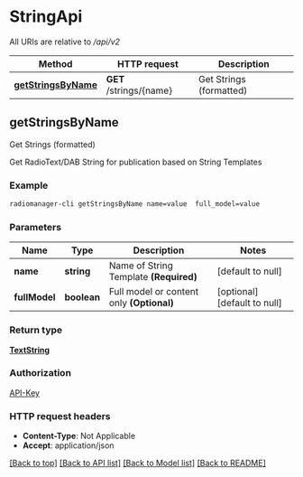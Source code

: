 # StringApi

All URIs are relative to */api/v2*

Method | HTTP request | Description
------------- | ------------- | -------------
[**getStringsByName**](StringApi.md#getStringsByName) | **GET** /strings/{name} | Get Strings (formatted)



## getStringsByName

Get Strings (formatted)

Get RadioText/DAB String for publication based on String Templates

### Example

```bash
radiomanager-cli getStringsByName name=value  full_model=value
```

### Parameters


Name | Type | Description  | Notes
------------- | ------------- | ------------- | -------------
 **name** | **string** | Name of String Template **(Required)** | [default to null]
 **fullModel** | **boolean** | Full model or content only **(Optional)** | [optional] [default to null]

### Return type

[**TextString**](TextString.md)

### Authorization

[API-Key](../README.md#API-Key)

### HTTP request headers

- **Content-Type**: Not Applicable
- **Accept**: application/json

[[Back to top]](#) [[Back to API list]](../README.md#documentation-for-api-endpoints) [[Back to Model list]](../README.md#documentation-for-models) [[Back to README]](../README.md)

